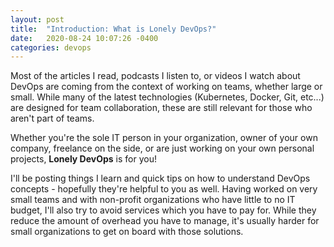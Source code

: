 ```yaml
---
layout: post
title:  "Introduction: What is Lonely DevOps?"
date:   2020-08-24 10:07:26 -0400
categories: devops
---
```

Most of the articles I read, podcasts I listen to, or videos I watch about DevOps are coming from the context of working on teams, whether large or small. While many of the latest technologies (Kubernetes, Docker, Git, etc...) are designed for team collaboration, these are still relevant for those who aren't part of teams.

Whether you're the sole IT person in your organization, owner of your own company, freelance on the side, or are just working on your own personal projects, **Lonely DevOps** is for you!

I'll be posting things I learn and quick tips on how to understand DevOps concepts - hopefully they're helpful to you as well. Having worked on very small teams and with non-profit organizations who have little to no IT budget, I'll also try to avoid services which you have to pay for. While they reduce the amount of overhead you have to manage, it's usually harder for small organizations to get on board with those solutions.